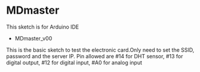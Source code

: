 # MDmaster

This sketch is for Arduino IDE

- MDmaster_v00

This is the basic sketch to test the electronic card.Only need to set the SSID, password and the server IP. Pin allowed are #14 for DHT sensor, #13 for digital output, #12 for digital input, #A0 for analog input
